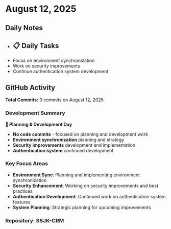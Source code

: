 ﻿# August 12, 2025

## Daily Notes

- ## 📋 Daily Tasks
- Focus on environment synchronization
- Work on security improvements
- Continue authentication system development


## GitHub Activity

**Total Commits:** 0 commits on August 12, 2025

### Development Summary

**📅 Planning & Development Day**
- **No code commits** - focused on planning and development work
- **Environment synchronization** planning and strategy
- **Security improvements** development and implementation
- **Authentication system** continued development

### Key Focus Areas
- **Environment Sync**: Planning and implementing environment synchronization
- **Security Enhancement**: Working on security improvements and best practices
- **Authentication Development**: Continued work on authentication system features
- **System Planning**: Strategic planning for upcoming improvements

### Repository: SSJK-CRM

